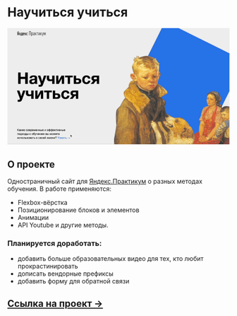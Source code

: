 # Научиться учиться
![](https://github.com/VeraChernushina/how-to-learn/blob/main/images/how-to-learn.gif?raw=true)
## О проекте
Одностраничный сайт для [Яндекс.Практикум](https://practicum.yandex.ru/) о разных методах обучения.
В работе применяются:
- Flexbox-вёрстка
- Позиционирование блоков и элементов
- Анимации
- API Youtube
и другие методы.

### Планируется доработать:
- добавить больше образовательных видео для тех, кто любит прокрастинировать
- дописать вендорные префиксы
- добавить форму для обратной связи

## [Ссылка на проект →](https://verachernushina.github.io/how-to-learn/index.html)
